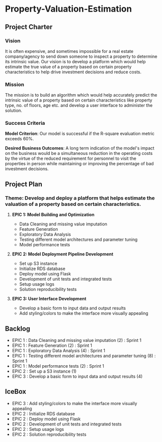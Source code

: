 # Property-Valuation-Estimation

## Project Charter

### Vision
It is often expensive, and sometimes impossible for a real estate company/agency to send down someone to inspect a property to determine its intrinsic value. Our vision is to develop a platform which would help estimate the true value of a property based on certain property characteristics to help drive investment decisions and reduce costs.


### Mission
The mission is to build an algorithm which would help accurately predict the intrinsic value of a property based on certain characteristics like property type, no. of floors, age etc. and develop a user interface to administer the solution.

### Success Criteria

**Model Criterion**: Our model is successful if the R-square evaluation metric exceeds 60%. 

**Desired Business Outcomes**: A long term indication of the model's impact on the business would be a simultaneous reduction in the operating costs by the virtue of the reduced requirement for personnel to visit the properties in person while maintaining or improving the percentage of bad investment decisions.  

## Project Plan

### Theme: Develop and deploy a platform that helps estimate the valuation of a property based on certain characteristics. 

1. __EPIC 1: Model Building and Optimization__
    * Data Cleaning and missing value imputation
    * Feature Generation
    * Exploratory Data Analysis
    * Testing different model architectures and parameter tuning
    * Model performance tests
   
2. __EPIC 2: Model Deployment Pipeline Development__
    * Set up S3 instance
    * Initialize RDS database
    * Deploy model using Flask
    * Development of unit tests and integrated tests
    * Setup usage logs
    * Solution reproducibility tests
    
3. __EPIC 3: User Interface Development__
    * Develop a basic form to input data and output results
    * Add styling/colors to make the interface more visually appealing  

## Backlog
* EPIC 1 : Data Cleaning and missing value imputation (2) : Sprint 1
* EPIC 1 : Feature Generation (2) : Sprint 1
* EPIC 1 : Exploratory Data Analysis (4) : Sprint 1
* EPIC 1 : Testing different model architectures and parameter tuning (8) : Sprint 1
* EPIC 1 : Model performance tests (2) : Sprint 1
* EPIC 2 : Set up a S3 instance (1)
* EPIC 3 : Develop a basic form to input data and output results (4)

## IceBox 
* EPIC 3 : Add styling/colors to make the interface more visually appealing
* EPIC 2 : Initialize RDS database
* EPIC 2 : Deploy model using Flask
* EPIC 2 : Development of unit tests and integrated tests
* EPIC 2 : Setup usage logs
* EPIC 2 : Solution reproducibility tests

